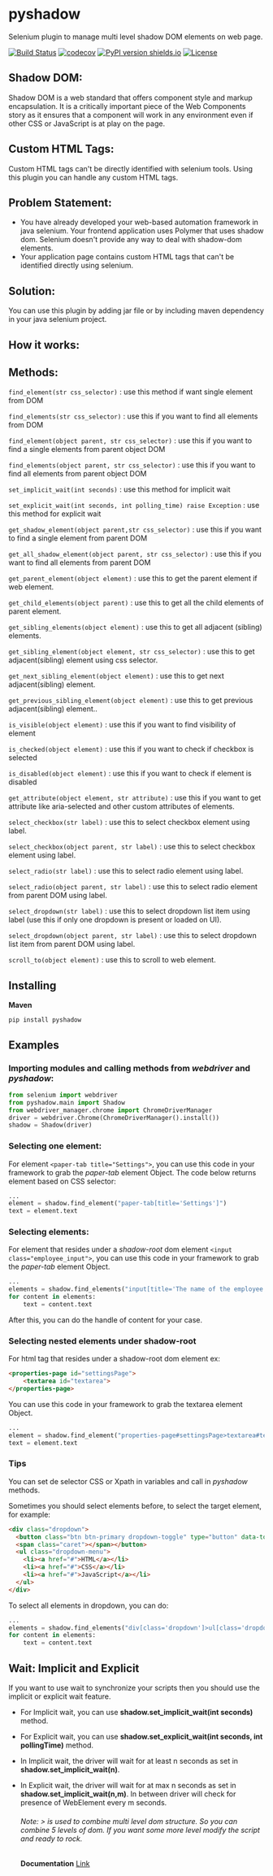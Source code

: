 # pyshadow
Selenium plugin to manage multi level shadow DOM elements on web page.

[![Build Status](https://travis-ci.com/sukgu/pyshadow.svg?branch=master)](https://travis-ci.com/sukgu/pyshadow "Travis CI")
[![codecov](https://codecov.io/gh/sukgu/pyshadow/branch/master/graph/badge.svg)](https://codecov.io/gh/sukgu/pyshadow)
[![PyPI version shields.io](https://img.shields.io/pypi/v/pyshadow.svg)](https://pypi.python.org/pypi/pyshadow)
[![License](https://img.shields.io/badge/License-Apache%202.0-blue.svg)](https://opensource.org/licenses/Apache-2.0)

## Shadow DOM:
Shadow DOM is a web standard that offers component style and markup encapsulation. It is a critically important piece of the Web Components story as it ensures that a component will work in any environment even if other CSS or JavaScript is at play on the page.

## Custom HTML Tags:
Custom HTML tags can't be directly identified with selenium tools. Using this plugin you can handle any custom HTML tags.

## Problem Statement:
- You have already developed your web-based automation framework in java selenium. Your frontend application uses Polymer that uses shadow dom. Selenium doesn't provide any way to deal with shadow-dom elements.
- Your application page contains custom HTML tags that can't be identified directly using selenium.

## Solution:
You can use this plugin by adding jar file or by including maven dependency in your java selenium project.

## How it works:

## Methods:
  `find_element(str css_selector)` : use this method if want single element from DOM

  `find_elements(str css_selector)` : use this if you want to find all elements from DOM
  
  `find_element(object parent, str css_selector)` : use this if you want to find a single elements from parent object DOM
  
  `find_elements(object parent, str css_selector)` : use this if you want to find all elements from parent object DOM
  
  `set_implicit_wait(int seconds)` : use this method for implicit wait
    
  `set_explicit_wait(int seconds, int polling_time) raise Exception` : use this method for explicit wait
  
  `get_shadow_element(object parent,str css_selector)` : use this if you want to find a single element from parent DOM
  
  `get_all_shadow_element(object parent, str css_selector)` : use this if you want to find all elements from parent DOM
  
  `get_parent_element(object element)` : use this to get the parent element if web element.
  
  `get_child_elements(object parent)` : use this to get all the child elements of parent element.
  
  `get_sibling_elements(object element)` : use this to get all adjacent (sibling) elements.
  
  `get_sibling_element(object element, str css_selector)` : use this to get adjacent(sibling) element using css selector.
  
  `get_next_sibling_element(object element)` : use this to get next adjacent(sibling) element.
  
  `get_previous_sibling_element(object element)` : use this to get previous adjacent(sibling) element..
  
  `is_visible(object element)` : use this if you want to find visibility of element
  
  `is_checked(object element)` : use this if you want to check if checkbox is selected 
  
  `is_disabled(object element)` : use this if you want to check if element is disabled
  
  `get_attribute(object element, str attribute)` : use this if you want to get attribute like aria-selected and other custom attributes of elements.
  
  `select_checkbox(str label)` : use this to select checkbox element using label.
  
  `select_checkbox(object parent, str label)` : use this to select checkbox element using label.
  
  `select_radio(str label)` : use this to select radio element using label.
  
  `select_radio(object parent, str label)` : use this to select radio element from parent DOM using label.
  
  `select_dropdown(str label)` : use this to select dropdown list item using label (use this if only one dropdown is present or loaded on UI).
  
  `select_dropdown(object parent, str label)` : use this to select dropdown list item from parent DOM using label.
  
  `scroll_to(object element)` : use this to scroll to web element.
  
## Installing  
  **Maven**
  ```
  pip install pyshadow
  ```
  
## Examples
### Importing modules and calling methods from _webdriver_ and _pyshadow_:
```python
from selenium import webdriver
from pyshadow.main import Shadow
from webdriver_manager.chrome import ChromeDriverManager
driver = webdriver.Chrome(ChromeDriverManager().install())
shadow = Shadow(driver)
```

### Selecting one element:
For element ``` <paper-tab title="Settings"> ```, you can use this code in your framework to grab the *paper-tab* element Object. The code below returns element based on CSS selector: 
 
```python
...
element = shadow.find_element("paper-tab[title='Settings']")
text = element.text
```
 
### Selecting elements:
For element that resides under a _shadow-root_ dom element ``` <input class="employee_input"> ```, you can use this code in your framework to grab the _paper-tab_ element Object.

```python
...
elements = shadow.find_elements("input[title='The name of the employee']")
for content in elements:
    text = content.text
```
After this, you can do the handle of content for your case.


### Selecting nested elements under shadow-root
 For html tag that resides under a shadow-root dom element ex: 
```html 
<properties-page id="settingsPage"> 
    <textarea id="textarea">
</properties-page>
```
 You can use this code in your framework to grab the textarea element Object.
 
```python
...
element = shadow.find_element("properties-page#settingsPage>textarea#textarea")
text = element.text
```
  
### Tips
You can set de selector CSS or Xpath in variables and call in _pyshadow_ methods.

Sometimes you should select elements before, to select the target element, for example:
```html
<div class="dropdown">
  <button class="btn btn-primary dropdown-toggle" type="button" data-toggle="dropdown">Dropdown Example
  <span class="caret"></span></button>
  <ul class="dropdown-menu">
    <li><a href="#">HTML</a></li>
    <li><a href="#">CSS</a></li>
    <li><a href="#">JavaScript</a></li>
  </ul>
</div>
```
To select all elements in dropdown, you can do:

```python
...
elements = shadow.find_elements("div[class='dropdown']>ul[class='dropdown-menu']")
for content in elements:
    text = content.text
```

  
  ## Wait: Implicit and Explicit
If you want to use wait to synchronize your scripts then you should use the implicit or explicit wait feature.

* For Implicit wait, you can use **shadow.set_implicit_wait(int seconds)** method.
* For Explicit wait, you can use **shadow.set_explicit_wait(int seconds, int pollingTime)** method.

* In Implicit wait, the driver will wait for at least n seconds as set in **shadow.set_implicit_wait(n)**.
* In Explicit wait, the driver will wait for at max n seconds as set in **shadow.set_implicit_wait(n,m)**. In between driver will check for presence of WebElement every m seconds.
  
  ###### Note: > is used to combine multi level dom structure. So you can combine 5 levels of dom. If you want some more level modify the script and ready to rock.
  
  **Documentation** [Link](https://github.com/sukgu/pyshadow/wiki)
  
